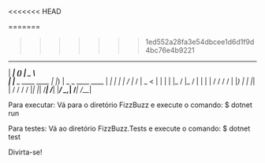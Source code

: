 <<<<<<< HEAD

=======
>>>>>>> 1ed552a28fa3e54dbcee1d6d1f9d4bc76e4b9221
  ______   _               ____                      
 |  ____| (_)             |  _ \                     
 | |__     _   ____  ____ | |_) |  _   _   ____  ____
 |  __|   | | |_  / |_  / |  _ <  | | | | |_  / |_  /
 | |      | |  / /   / /  | |_) | | |_| |  / /   / / 
 |_|      |_| /___| /___| |____/   \__,_| /___| /___|
                                                     

Para executar:
Vá para o diretório FizzBuzz e execute o comando:
$ dotnet run

Para testes:
Vá ao diretório FizzBuzz.Tests e execute o comando:
$ dotnet test

Divirta-se!
